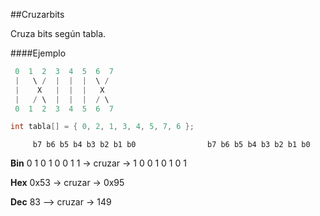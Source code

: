 ##Cruzarbits

Cruza bits según tabla.

####Ejemplo

```C
 0  1  2  3  4  5  6  7
 |   \ /  |  |  |  \ /
 |    X   |  |  |   X
 |   / \  |  |  |  / \
 0  1  2  3  4  5  6  7

int tabla[] = { 0, 2, 1, 3, 4, 5, 7, 6 };

```



         b7 b6 b5 b4 b3 b2 b1 b0                b7 b6 b5 b4 b3 b2 b1 b0  
**Bin**   0  1  0  1  0  0  1  1  -> cruzar ->   1  0  0  1  0  1  0  1 

**Hex**                      0x53 -> cruzar ->   0x95  

**Dec**                       83 --> cruzar ->   149  










